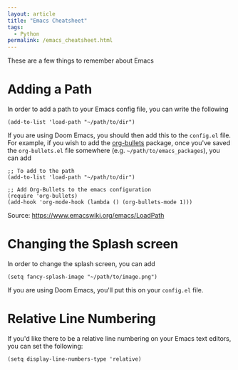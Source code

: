 ```yaml
---
layout: article
title: "Emacs Cheatsheet"
tags:
  - Python
permalink: /emacs_cheatsheet.html
---
```


These are a few things to remember about Emacs

# Adding a Path

In order to add a path to your Emacs config file, you can write the following

```
(add-to-list 'load-path "~/path/to/dir")
```

If you are using Doom Emacs, you should then add this to the `config.el` file. For example, if you wish to add the [org-bullets](https://github.com/sabof/org-bullets) package, once you've saved the `org-bullets.el` file somewhere (e.g. `~/path/to/emacs_packages`), you can add 

```
;; To add to the path
(add-to-list 'load-path "~/path/to/dir")

;; Add Org-Bullets to the emacs configuration
(require 'org-bullets)
(add-hook 'org-mode-hook (lambda () (org-bullets-mode 1)))
```

Source: https://www.emacswiki.org/emacs/LoadPath

# Changing the Splash screen

In order to change the splash screen, you can add 

```
(setq fancy-splash-image "~/path/to/image.png")
```

If you are using Doom Emacs, you'll put this on your `config.el` file. 


# Relative Line Numbering

If you'd like there to be a relative line numbering on your Emacs text editors, you can set the following:

```
(setq display-line-numbers-type 'relative)
```
